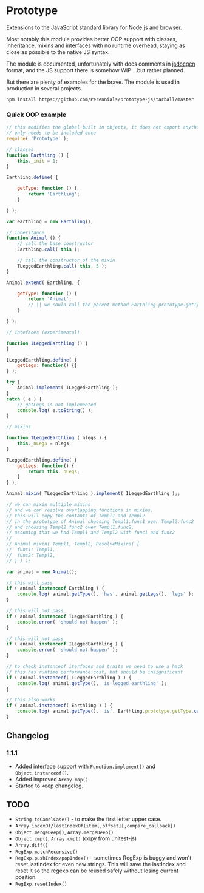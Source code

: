 Prototype
=========
Extensions to the JavaScript standard library for Node.js and browser.

Most notably this module provides better OOP support with classes,
inheritance, mixins and interfaces with no runtime overhead, staying
as close as possible to the native JS syntax.

The module is documented, unfortunately with docs comments in [jsdocgen](https://github.com/Perennials/jsdocgen)
format, and the JS support there is somehow WIP ...but rather planned.

But there are plenty of examples for the brave. The module is used in production
in several projects.

```
npm install https://github.com/Perennials/prototype-js/tarball/master
```

### Quick OOP example

```js
// this modifies the global built in objects, it does not export anything
// only needs to be included once
require( 'Prototype' );

// classes
function Earthling () {
	this._init = 1;
}

Earthling.define( {

	getType: function () {
		return 'Earthling';
	}

} );

var earthling = new Earthling();

// inheritance
function Animal () {
	// call the base constructor
	Earthling.call( this );

	// call the constructor of the mixin
	TLeggedEarthling.call( this, 5 );
}

Animal.extend( Earthling, {

	getType: function () {
		return 'Animal';
		// || we could call the parent method Earthling.prototype.getType.call( this );
	}

} );

// intefaces (experimental)

function ILeggedEarthling () {
}

ILeggedEarthling.define( {
	getLegs: function() {}
} );

try {
	Animal.implement( ILeggedEarthling );
}
catch ( e ) {
	// getLegs is not implemented
	console.log( e.toString() );
}

// mixins

function TLeggedEarthling ( nlegs ) {
	this._nLegs = nlegs;
}

TLeggedEarthling.define( {
	getLegs: function() {
		return this._nLegs;
	}
} );

Animal.mixin( TLeggedEarthling ).implement( ILeggedEarthling );;

// we can mixin multiple mixins
// and we can resolve overlapping functions in mixins.
// this will copy the contants of Templ1 and Templ2
// in the prototype of Animal choosing Templ1.func1 over Templ2.func2
// and choosing Templ2.func2 over Templ1.func2,
// assuming that we had Templ1 and Templ2 with func1 and func2
//
// Animal.mixin( Templ1, Templ2, ResolveMixins( {
// 	func1: Templ1,
// 	func2: Templ2,
// } ) );

var animal = new Animal();

// this will pass
if ( animal instanceof Earthling ) {
	console.log( animal.getType(), 'has', animal.getLegs(), 'legs' );
}

// this will not pass
if ( animal instanceof TLeggedEarthling ) {
	console.error( 'should not happen' );
}

// this will not pass
if ( animal instanceof ILeggedEarthling ) {
	console.error( 'should not happen' );
}

// to check instanceof iterfaces and traits we need to use a hack
// this has runtime performance cost, but should be insignificant
if ( animal.instanceof( ILeggedEarthling ) ) {
	console.log( animal.getType(), 'is legged earthling' );
}

// this also works
if ( animal.instanceof( Earthling ) ) {
	console.log( animal.getType(), 'is', Earthling.prototype.getType.call( animal ) );
}
```

Changelog
---------

### 1.1.1
- Added interface support with `Function.implement()` and `Object.instanceof()`.
- Added improved `Array.map()`.
- Started to keep changelog.

TODO
----

* `String.toCamelCase()` - to make the first letter upper case.
* `Array.indexOf/lastIndexOf(item[,offset][,compare_callback])`
* `Object.mergeDeep()`, `Array.mergeDeep()`
* `Object.cmp()`, `Array.cmp()` (copy from unitest-js)
* `Array.diff()`
* `RegExp.matchRecursive()`
* `RegExp.pushIndex/popIndex()` - sometimes RegExp is buggy and won't reset
  lastIndex for even new strings. This will save the lastIndex and reset it so
  the regexp can be reused safely without losing current position.
* `RegExp.resetIndex()`

